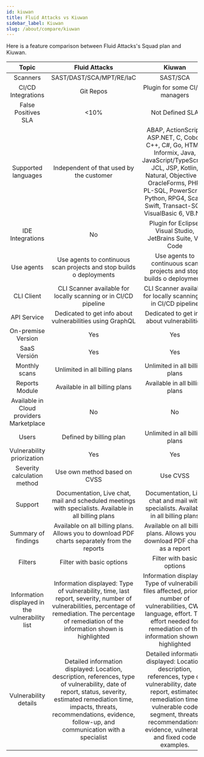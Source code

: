 ```yaml
---
id: kiuwan
title: Fluid Attacks vs Kiuwan
sidebar_label: Kiuwan
slug: /about/compare/kiuwan
---
```


Here is a feature comparison
between Fluid Attacks's Squad plan and Kiuwan.

|                    **Topic**                    |                                                                                                                      **Fluid Attacks**                                                                                                                      |                                                                                                                  **Kiuwan**                                                                                                                  | **Advantage** |
|:-----------------------------------------------:|:---------------------------------------------------------------------------------------------------------------------------------------------------------------------------------------------------------------------------------------------------:|:-----------------------------------------------------------------------------------------------------------------------------------------------------------------------------------------------------------------------------------------------:|:-------------:|
| Scanners                                        | SAST/DAST/SCA/MPT/RE/IaC                                                                                                                                                                                                                            | SAST/SCA                                                                                                                                                                                                                                        | Fluid         |
| CI/CD Integrations                              | Git Repos                                                                                                                                                                                                                                           | Plugin for some CI/CD managers                                                                                                                                                                                                                  | Similar       |
| False Positives SLA                             |                                                                                                                                                                                                                                                <10% | Not Defined SLA                                                                                                                                                                                                                                 | Fluid         |
| Supported languages                             | Independent of that used by the customer                                                                                                                                                                                                            | ABAP, ActionScript, ASP.NET, C, Cobol, C++, C#, Go, HTML, Informix, Java, JavaScript/TypeScript, JCL, JSP, Kotlin, Natural, Objective C, OracleForms, PHP, PL-SQL, PowerScript, Python, RPG4, Scala, Swift, Transact-SQL, VisualBasic 6, VB.Net | Fluid         |
| IDE Integrations                                | No                                                                                                                                                                                                                                                  | Plugin for Eclipse, Visual Studio, JetBrains Suite, VS Code                                                                                                                                                                                     | Kiuwan        |
| Use agents                                      | Use agents to continuous scan projects and stop builds o deployments                                                                                                                                                                                | Use agents to continuous scan projects and stop builds o deployments                                                                                                                                                                            | Similar       |
| CLI Client                                      | CLI Scanner available for locally scanning or in CI/CD pipeline                                                                                                                                                                                     | CLI Scanner available for locally scanning or in CI/CD pipeline                                                                                                                                                                                 | Similar       |
| API Service                                     | Dedicated to get info about vulnerabilities using GraphQL                                                                                                                                                                                           | Dedicated to get info about vulnerabilities                                                                                                                                                                                                     | Similar       |
| On-premise Version                              | Yes                                                                                                                                                                                                                                                 | Yes                                                                                                                                                                                                                                             | Similar       |
| SaaS Versión                                    | Yes                                                                                                                                                                                                                                                 | Yes                                                                                                                                                                                                                                             | Similar       |
| Monthly scans                                   | Unlimited in all billing plans                                                                                                                                                                                                                      | Unlimited in all billing plans                                                                                                                                                                                                                  | Similar       |
| Reports Module                                  | Available in all billing plans                                                                                                                                                                                                                      | Available in all billing plans                                                                                                                                                                                                                  | Similar       |
| Available in Cloud providers Marketplace        | No                                                                                                                                                                                                                                                  | No                                                                                                                                                                                                                                              | Similar       |
| Users                                           | Defined by billing plan                                                                                                                                                                                                                             | Unlimited in all billing plans                                                                                                                                                                                                                  | Kiuwan        |
| Vulnerability priorization                      | Yes                                                                                                                                                                                                                                                 | Yes                                                                                                                                                                                                                                             | Similar       |
| Severity calculation method                     | Use own method based on CVSS                                                                                                                                                                                                                        | Use CVSS                                                                                                                                                                                                                                        | Fluid         |
| Support                                         | Documentation, Live chat, mail and scheduled meetings with specialists. Available in all billing plans                                                                                                                                              | Documentation, Live chat and mail with specialists. Available in all billing plans                                                                                                                                                              | Fluid         |
| Summary of findings                             | Available on all billing plans. Allows you to download PDF charts separately from the reports                                                                                                                                                       | Available on all billing plans. Allows you to download PDF charts as a report                                                                                                                                                                   | Similar       |
| Filters                                         | Filter with basic options                                                                                                                                                                                                                           | Filter with basic options                                                                                                                                                                                                                       | Similar       |
| Information displayed in the vulnerability list | Information displayed: Type of vulnerability, time, last report, severity, number of vulnerabilities, percentage of remediation. The percentage of remediation of the information shown is highlighted                                              | Information displayed: Type of vulnerability, files affected, priority, number of vulnerabilities, CWE, language, effort. The effort needed for remediation of the information shown is highlighted                                             | Similar       |
| Vulnerability details                           | Detailed information displayed: Location, description, references, type of vulnerability, date of report, status, severity, estimated remediation time, impacts, threats, recommendations, evidence, follow-up, and communication with a specialist | Detailed information displayed: Location, description, references, type of vulnerability, date of report, estimated remediation time, vulnerable code segment, threats, recommendations, evidence, vulnerable and fixed code examples.          | Similar       |
